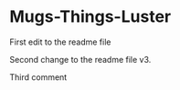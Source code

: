 # Mugs-Things-Luster

First edit to the readme file

Second change to the readme file v3.

Third comment
